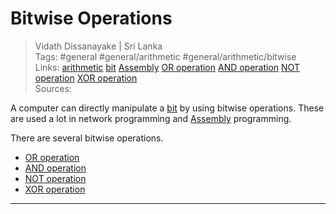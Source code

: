 # Bitwise Operations

> Vidath Dissanayake | Sri Lanka  
> Tags: #general #general/arithmetic #general/arithmetic/bitwise  
> Links: [arithmetic](../arithmetic.md) [bit](../../../network/reference%20models/OSI%20Model/PDU/bit.md) [Assembly](../../../programming/Assembly/Assembly.md) [OR operation](OR%20operation.md) [AND operation](AND%20operation.md) [NOT operation](NOT%20operation.md) [XOR operation](XOR%20operation.md)  
> Sources:  

A computer can directly manipulate a [bit](../../../network/reference%20models/OSI%20Model/PDU/bit.md) by using bitwise operations. These are used a lot in network programming and [Assembly](../../../programming/Assembly/Assembly.md) programming.

There are several bitwise operations.
- [OR operation](OR%20operation.md)
- [AND operation](AND%20operation.md)
- [NOT operation](NOT%20operation.md)
- [XOR operation](XOR%20operation.md)

---